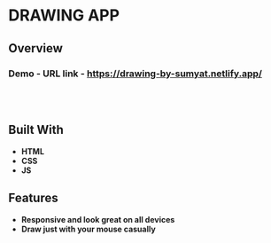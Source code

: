 # DRAWING APP

## Overview

  <h3>   Demo - URL link -
    <a href="https://drawing-by-sumyat.netlify.app/">
     https://drawing-by-sumyat.netlify.app/
    </a>
  </h3>

<br/>
<br/>

## Built With

- **HTML**
- **CSS**
- **JS**

## Features

- **Responsive and look great on all devices**
- **Draw just with your mouse casually**
